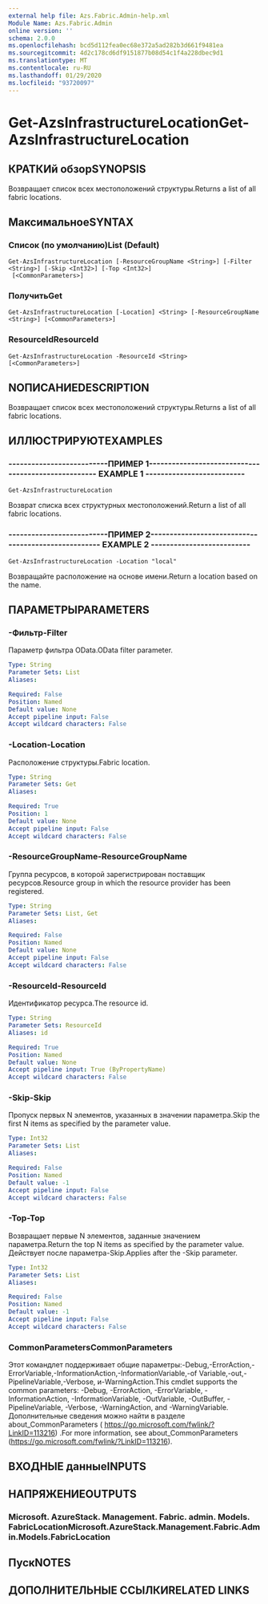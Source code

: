 ```yaml
---
external help file: Azs.Fabric.Admin-help.xml
Module Name: Azs.Fabric.Admin
online version: ''
schema: 2.0.0
ms.openlocfilehash: bcd5d112fea0ec68e372a5ad282b3d661f9481ea
ms.sourcegitcommit: 4d2c178cd6df9151877b08d54c1f4a228dbec9d1
ms.translationtype: MT
ms.contentlocale: ru-RU
ms.lasthandoff: 01/29/2020
ms.locfileid: "93720097"
---
```

# <span data-ttu-id="d37bd-101">Get-AzsInfrastructureLocation</span><span class="sxs-lookup"><span data-stu-id="d37bd-101">Get-AzsInfrastructureLocation</span></span>

## <span data-ttu-id="d37bd-102">КРАТКИй обзор</span><span class="sxs-lookup"><span data-stu-id="d37bd-102">SYNOPSIS</span></span>
<span data-ttu-id="d37bd-103">Возвращает список всех местоположений структуры.</span><span class="sxs-lookup"><span data-stu-id="d37bd-103">Returns a list of all fabric locations.</span></span>

## <span data-ttu-id="d37bd-104">Максимальное</span><span class="sxs-lookup"><span data-stu-id="d37bd-104">SYNTAX</span></span>

### <span data-ttu-id="d37bd-105">Список (по умолчанию)</span><span class="sxs-lookup"><span data-stu-id="d37bd-105">List (Default)</span></span>
```
Get-AzsInfrastructureLocation [-ResourceGroupName <String>] [-Filter <String>] [-Skip <Int32>] [-Top <Int32>]
 [<CommonParameters>]
```

### <span data-ttu-id="d37bd-106">Получить</span><span class="sxs-lookup"><span data-stu-id="d37bd-106">Get</span></span>
```
Get-AzsInfrastructureLocation [-Location] <String> [-ResourceGroupName <String>] [<CommonParameters>]
```

### <span data-ttu-id="d37bd-107">ResourceId</span><span class="sxs-lookup"><span data-stu-id="d37bd-107">ResourceId</span></span>
```
Get-AzsInfrastructureLocation -ResourceId <String> [<CommonParameters>]
```

## <span data-ttu-id="d37bd-108">NОПИСАНИЕ</span><span class="sxs-lookup"><span data-stu-id="d37bd-108">DESCRIPTION</span></span>
<span data-ttu-id="d37bd-109">Возвращает список всех местоположений структуры.</span><span class="sxs-lookup"><span data-stu-id="d37bd-109">Returns a list of all fabric locations.</span></span>

## <span data-ttu-id="d37bd-110">ИЛЛЮСТРИРУЮТ</span><span class="sxs-lookup"><span data-stu-id="d37bd-110">EXAMPLES</span></span>

### <span data-ttu-id="d37bd-111">--------------------------ПРИМЕР 1--------------------------</span><span class="sxs-lookup"><span data-stu-id="d37bd-111">-------------------------- EXAMPLE 1 --------------------------</span></span>
```
Get-AzsInfrastructureLocation
```

<span data-ttu-id="d37bd-112">Возврат списка всех структурных местоположений.</span><span class="sxs-lookup"><span data-stu-id="d37bd-112">Return a list of all fabric locations.</span></span>

### <span data-ttu-id="d37bd-113">--------------------------ПРИМЕР 2--------------------------</span><span class="sxs-lookup"><span data-stu-id="d37bd-113">-------------------------- EXAMPLE 2 --------------------------</span></span>
```
Get-AzsInfrastructureLocation -Location "local"
```

<span data-ttu-id="d37bd-114">Возвращайте расположение на основе имени.</span><span class="sxs-lookup"><span data-stu-id="d37bd-114">Return a location based on the name.</span></span>

## <span data-ttu-id="d37bd-115">ПАРАМЕТРЫ</span><span class="sxs-lookup"><span data-stu-id="d37bd-115">PARAMETERS</span></span>

### <span data-ttu-id="d37bd-116">-Фильтр</span><span class="sxs-lookup"><span data-stu-id="d37bd-116">-Filter</span></span>
<span data-ttu-id="d37bd-117">Параметр фильтра OData.</span><span class="sxs-lookup"><span data-stu-id="d37bd-117">OData filter parameter.</span></span>

```yaml
Type: String
Parameter Sets: List
Aliases: 

Required: False
Position: Named
Default value: None
Accept pipeline input: False
Accept wildcard characters: False
```

### <span data-ttu-id="d37bd-118">-Location</span><span class="sxs-lookup"><span data-stu-id="d37bd-118">-Location</span></span>
<span data-ttu-id="d37bd-119">Расположение структуры.</span><span class="sxs-lookup"><span data-stu-id="d37bd-119">Fabric location.</span></span>

```yaml
Type: String
Parameter Sets: Get
Aliases: 

Required: True
Position: 1
Default value: None
Accept pipeline input: False
Accept wildcard characters: False
```

### <span data-ttu-id="d37bd-120">-ResourceGroupName</span><span class="sxs-lookup"><span data-stu-id="d37bd-120">-ResourceGroupName</span></span>
<span data-ttu-id="d37bd-121">Группа ресурсов, в которой зарегистрирован поставщик ресурсов.</span><span class="sxs-lookup"><span data-stu-id="d37bd-121">Resource group in which the resource provider has been registered.</span></span>

```yaml
Type: String
Parameter Sets: List, Get
Aliases: 

Required: False
Position: Named
Default value: None
Accept pipeline input: False
Accept wildcard characters: False
```

### <span data-ttu-id="d37bd-122">-ResourceId</span><span class="sxs-lookup"><span data-stu-id="d37bd-122">-ResourceId</span></span>
<span data-ttu-id="d37bd-123">Идентификатор ресурса.</span><span class="sxs-lookup"><span data-stu-id="d37bd-123">The resource id.</span></span>

```yaml
Type: String
Parameter Sets: ResourceId
Aliases: id

Required: True
Position: Named
Default value: None
Accept pipeline input: True (ByPropertyName)
Accept wildcard characters: False
```

### <span data-ttu-id="d37bd-124">-Skip</span><span class="sxs-lookup"><span data-stu-id="d37bd-124">-Skip</span></span>
<span data-ttu-id="d37bd-125">Пропуск первых N элементов, указанных в значении параметра.</span><span class="sxs-lookup"><span data-stu-id="d37bd-125">Skip the first N items as specified by the parameter value.</span></span>

```yaml
Type: Int32
Parameter Sets: List
Aliases: 

Required: False
Position: Named
Default value: -1
Accept pipeline input: False
Accept wildcard characters: False
```

### <span data-ttu-id="d37bd-126">-Top</span><span class="sxs-lookup"><span data-stu-id="d37bd-126">-Top</span></span>
<span data-ttu-id="d37bd-127">Возвращает первые N элементов, заданные значением параметра.</span><span class="sxs-lookup"><span data-stu-id="d37bd-127">Return the top N items as specified by the parameter value.</span></span>
<span data-ttu-id="d37bd-128">Действует после параметра-Skip.</span><span class="sxs-lookup"><span data-stu-id="d37bd-128">Applies after the -Skip parameter.</span></span>

```yaml
Type: Int32
Parameter Sets: List
Aliases: 

Required: False
Position: Named
Default value: -1
Accept pipeline input: False
Accept wildcard characters: False
```

### <span data-ttu-id="d37bd-129">CommonParameters</span><span class="sxs-lookup"><span data-stu-id="d37bd-129">CommonParameters</span></span>
<span data-ttu-id="d37bd-130">Этот командлет поддерживает общие параметры:-Debug,-ErrorAction,-ErrorVariable,-InformationAction,-InformationVariable,-of Variable,-out,-PipelineVariable,-Verbose, и-WarningAction.</span><span class="sxs-lookup"><span data-stu-id="d37bd-130">This cmdlet supports the common parameters: -Debug, -ErrorAction, -ErrorVariable, -InformationAction, -InformationVariable, -OutVariable, -OutBuffer, -PipelineVariable, -Verbose, -WarningAction, and -WarningVariable.</span></span> <span data-ttu-id="d37bd-131">Дополнительные сведения можно найти в разделе about_CommonParameters ( https://go.microsoft.com/fwlink/?LinkID=113216) .</span><span class="sxs-lookup"><span data-stu-id="d37bd-131">For more information, see about_CommonParameters (https://go.microsoft.com/fwlink/?LinkID=113216).</span></span>

## <span data-ttu-id="d37bd-132">ВХОДНЫЕ данные</span><span class="sxs-lookup"><span data-stu-id="d37bd-132">INPUTS</span></span>

## <span data-ttu-id="d37bd-133">НАПРЯЖЕНИЕ</span><span class="sxs-lookup"><span data-stu-id="d37bd-133">OUTPUTS</span></span>

### <span data-ttu-id="d37bd-134">Microsoft. AzureStack. Management. Fabric. admin. Models. FabricLocation</span><span class="sxs-lookup"><span data-stu-id="d37bd-134">Microsoft.AzureStack.Management.Fabric.Admin.Models.FabricLocation</span></span>

## <span data-ttu-id="d37bd-135">Пуск</span><span class="sxs-lookup"><span data-stu-id="d37bd-135">NOTES</span></span>

## <span data-ttu-id="d37bd-136">ДОПОЛНИТЕЛЬНЫЕ ССЫЛКИ</span><span class="sxs-lookup"><span data-stu-id="d37bd-136">RELATED LINKS</span></span>

